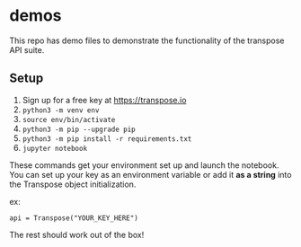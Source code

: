 # demos

This repo has demo files to demonstrate the functionality of the transpose API suite.

## Setup
1. Sign up for a free key at https://transpose.io 
2. `python3 -m venv env`
3. `source env/bin/activate`
4. `python3 -m pip --upgrade pip`
5. `python3 -m pip install -r requirements.txt`
6. `jupyter notebook`

These commands get your environment set up and launch the notebook. You can set up your key as an environment variable or add it **as a string** into the Transpose object initialization.

ex:

`api = Transpose("YOUR_KEY_HERE")`

The rest should work out of the box!